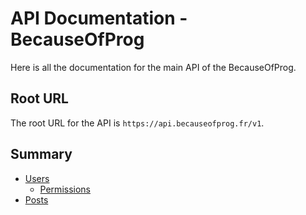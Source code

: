 # API Documentation - BecauseOfProg

Here is all the documentation for the main API of the BecauseOfProg.

## Root URL

The root URL for the API is `https://api.becauseofprog.fr/v1`.

## Summary

- [Users](users/Endpoint.md)
  - [Permissions](users/Permissions.md)
- [Posts](posts/Endpoint.md)
